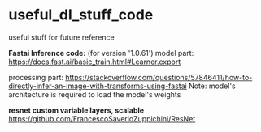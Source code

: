 # useful_dl_stuff_code
useful stuff for future reference


**Fastai Inference code:** (for version '1.0.61') 
model part: https://docs.fast.ai/basic_train.html#Learner.export

processing part: https://stackoverflow.com/questions/57846411/how-to-directly-infer-an-image-with-transforms-using-fastai
Note: model's architecture is required to load the model's weights

**resnet custom variable layers, scalable**
https://github.com/FrancescoSaverioZuppichini/ResNet
